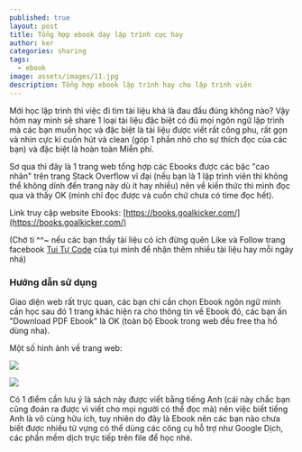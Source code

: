 ```yaml
---
published: true
layout: post
title: Tổng hợp ebook dạy lập trình cực hay
author: ker
categories: sharing
tags:
  - ebook
image: assets/images/11.jpg
description: Tổng hợp ebook lập trình hay cho lập trình viên
---
```

Mới học lập trình thì việc đi tìm tài liệu khá là đau đầu đúng không nào? Vậy hôm nay mình sẽ share 1 loại tài liệu đặc biệt có đủ mọi ngôn ngữ lập trình mà các bạn muốn học và đặc biệt là tài liệu được viết rất công phu, rất gọn và nhìn cực kì cuốn hút và clean (góp 1 phần nhỏ cho sự thích đọc của các bạn) và đặc biệt là hoàn toàn Miễn phí.

Sơ qua thì đây là 1 trang web tổng hợp các Ebooks được các bậc "cao nhân" trên trang Stack Overflow vĩ đại (nếu bạn là 1 lập trình viên thì không thể không dính đến trang này dù ít hay nhiều) nên về kiến thức thì mình đọc qua và thấy OK (mình chỉ đọc được và cuốn chứ chưa có time đọc hết).

Link truy cập website Ebooks: [https://books.goalkicker.com/](https://books.goalkicker.com/)

(Chờ tí ^^~ nếu các bạn thấy tài liệu có ích đừng quên Like và Follow trang facebook [Tui Tự Code](https://www.facebook.com/shareAboutIT/) của tụi mình để nhận thêm nhiều tài liệu hay mỗi ngày nhá)

### Hướng dẫn sử dụng
Giao diện web rất trực quan, các bạn chỉ cần chọn Ebook ngôn ngữ mình cần học sau đó 1 trang khác hiện ra cho thông tin về Ebook đó, các bạn ấn "Download PDF Ebook" là OK (toàn bộ Ebook trong web đều free tha hồ dùng nha).

Một số hình ảnh về trang web:

![](https://4.bp.blogspot.com/-BB7oO13Zsnk/XFgB45OuztI/AAAAAAAAAXA/o3Z_3PAKxkEGv_G6Wc_o3REEE208pwlCQCK4BGAYYCw/s320/webcode1.PNG)

![](https://2.bp.blogspot.com/-dizb_fjogxU/XFgCbGWj3sI/AAAAAAAAAXM/BPO_Z8Pzi_4OZkzu2DHMUKn-RPmdvwRRQCK4BGAYYCw/s320/webcode2.PNG)

Có 1 điểm cần lưu ý là sách này được viết bằng tiếng Anh (cái này chắc bạn cũng đoán ra được vì viết cho mọi người có thể đọc mà) nên việc biết tiếng Anh là vô cùng hữu ích, tuy nhiên do đây là Ebook nên các bạn nào chưa biết được nhiều từ vựng có thể dùng các công cụ hỗ trợ như Google Dịch, các phần mềm dịch trực tiếp trên file để học nhé.
